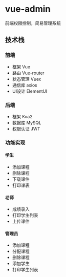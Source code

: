 # vue-admin
前端权限控制，简易管理系统
## 技术栈
### 前端
* 框架 Vue
* 路由 Vue-router
* 状态管理 Vuex
* 通信库 axios
* UI设计 ElementUI
### 后端
* 框架 Koa2
* 数据库 MySQL
* 权限认证 JWT
### 功能实现
#### 学生
* 添加课程
* 删除课程
* 下载课件
* 打印课表
#### 老师
* 成绩录入
* 打印学生列表
* 上传课件
#### 管理员
* 添加课程
* 分配课程
* 删除课程
* 添加学生
* 打印学生列表
